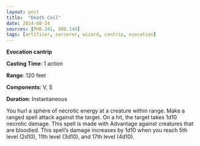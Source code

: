 ```yaml
---
layout: post
title:  "Death Coil"
date: 2014-08-24
sources: [PHB.241, SRD.144]
tags: [artificer, sorcerer, wizard, cantrip, evocation]
---
```


**Evocation cantrip**

**Casting Time**: 1 action

**Range**: 120 feet

**Components**: V, S

**Duration**: Instantaneous

You hurl a sphere of necrotic energy at a creature within range. Make a ranged spell attack against the target. On a hit, the target takes 1d10 necrotic damage. This spell is made with Advantage against creatures that are bloodied. This spell’s damage increases by 1d10 when you reach 5th level (2d10), 11th level (3d10), and 17th level (4d10).
